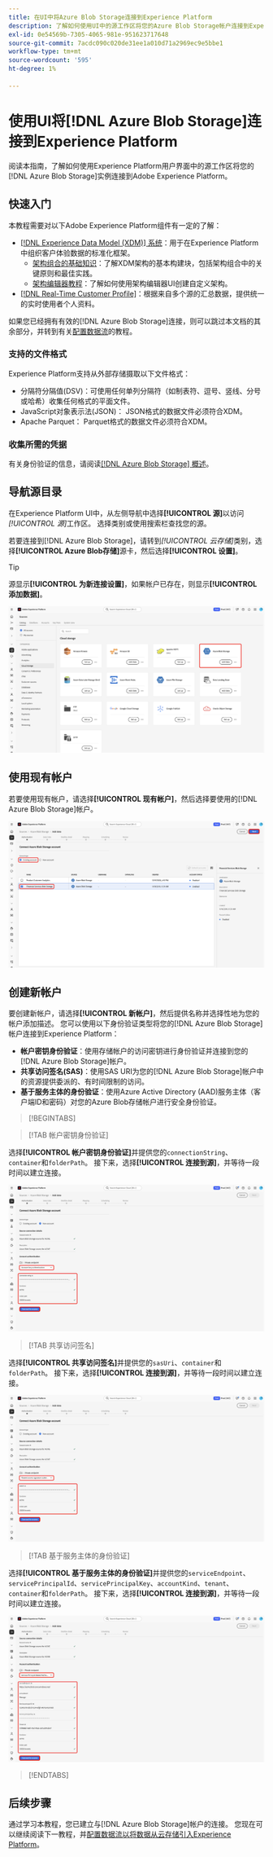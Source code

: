 ```yaml
---
title: 在UI中将Azure Blob Storage连接到Experience Platform
description: 了解如何使用UI中的源工作区将您的Azure Blob Storage帐户连接到Experience Platform。
exl-id: 0e54569b-7305-4065-981e-951623717648
source-git-commit: 7acdc090c020de31ee1a010d71a2969ec9e5bbe1
workflow-type: tm+mt
source-wordcount: '595'
ht-degree: 1%

---
```


# 使用UI将[!DNL Azure Blob Storage]连接到Experience Platform

阅读本指南，了解如何使用Experience Platform用户界面中的源工作区将您的[!DNL Azure Blob Storage]实例连接到Adobe Experience Platform。

## 快速入门

本教程需要对以下Adobe Experience Platform组件有一定的了解：

* [[!DNL Experience Data Model (XDM)] 系统](../../../../../xdm/home.md)：用于在Experience Platform中组织客户体验数据的标准化框架。
   * [架构组合的基础知识](../../../../../xdm/schema/composition.md)：了解XDM架构的基本构建块，包括架构组合中的关键原则和最佳实践。
   * [架构编辑器教程](../../../../../xdm/tutorials/create-schema-ui.md)：了解如何使用架构编辑器UI创建自定义架构。
* [[!DNL Real-Time Customer Profile]](../../../../../profile/home.md)：根据来自多个源的汇总数据，提供统一的实时使用者个人资料。

如果您已经拥有有效的[!DNL Azure Blob Storage]连接，则可以跳过本文档的其余部分，并转到有关[配置数据流](../../dataflow/batch/cloud-storage.md)的教程。

### 支持的文件格式

Experience Platform支持从外部存储摄取以下文件格式：

* 分隔符分隔值(DSV)：可使用任何单列分隔符（如制表符、逗号、竖线、分号或哈希）收集任何格式的平面文件。
* JavaScript对象表示法(JSON)： JSON格式的数据文件必须符合XDM。
* Apache Parquet： Parquet格式的数据文件必须符合XDM。

### 收集所需的凭据

有关身份验证的信息，请阅读[[!DNL Azure Blob Storage] 概述](../../../../connectors/cloud-storage/blob.md#authentication)。

## 导航源目录

在Experience Platform UI中，从左侧导航中选择&#x200B;**[!UICONTROL 源]**&#x200B;以访问&#x200B;*[!UICONTROL 源]*&#x200B;工作区。 选择类别或使用搜索栏查找您的源。

若要连接到[!DNL Azure Blob Storage]，请转到&#x200B;*[!UICONTROL 云存储]*&#x200B;类别，选择&#x200B;**[!UICONTROL Azure Blob存储]**&#x200B;源卡，然后选择&#x200B;**[!UICONTROL 设置]**。

>[!TIP]
>
>源显示&#x200B;**[!UICONTROL 为新连接设置]**，如果帐户已存在，则显示&#x200B;**[!UICONTROL 添加数据]**。

![已选择Azure Blob存储源的源目录。](../../../../images/tutorials/create/blob/catalog.png)

## 使用现有帐户

若要使用现有帐户，请选择&#x200B;**[!UICONTROL 现有帐户]**，然后选择要使用的[!DNL Azure Blob Storage]帐户。

![Azure Blob存储的现有源接口。](../../../../images/tutorials/create/blob/existing.png)

## 创建新帐户

要创建新帐户，请选择&#x200B;**[!UICONTROL 新帐户]**，然后提供名称并选择性地为您的帐户添加描述。 您可以使用以下身份验证类型将您的[!DNL Azure Blob Storage]帐户连接到Experience Platform：

* **帐户密钥身份验证**：使用存储帐户的访问密钥进行身份验证并连接到您的[!DNL Azure Blob Storage]帐户。
* **共享访问签名(SAS)**：使用SAS URI为您的[!DNL Azure Blob Storage]帐户中的资源提供委派的、有时间限制的访问。
* **基于服务主体的身份验证**：使用Azure Active Directory (AAD)服务主体（客户端ID和密码）对您的Azure Blob存储帐户进行安全身份验证。

>[!BEGINTABS]

>[!TAB 帐户密钥身份验证]

选择&#x200B;**[!UICONTROL 帐户密钥身份验证]**&#x200B;并提供您的`connectionString`、`container`和`folderPath`。 接下来，选择&#x200B;**[!UICONTROL 连接到源]**，并等待一段时间以建立连接。

![新帐户创建步骤中的帐户密钥身份验证选项。](../../../../images/tutorials/create/blob/account-key.png)

>[!TAB 共享访问签名]

选择&#x200B;**[!UICONTROL 共享访问签名]**&#x200B;并提供您的`sasUri`、`container`和`folderPath`。 接下来，选择&#x200B;**[!UICONTROL 连接到源]**，并等待一段时间以建立连接。

![新帐户创建步骤中的共享访问签名身份验证选项。](../../../../images/tutorials/create/blob/sas.png)

>[!TAB 基于服务主体的身份验证]

选择&#x200B;**[!UICONTROL 基于服务主体的身份验证]**&#x200B;并提供您的`serviceEndpoint`、`servicePrincipalId`、`servicePrincipalKey`、`accountKind`、`tenant`、`container`和`folderPath`。 接下来，选择&#x200B;**[!UICONTROL 连接到源]**，并等待一段时间以建立连接。

![新帐户创建步骤中基于服务主体的身份验证选项。](../../../../images/tutorials/create/blob/service-principal.png)

>[!ENDTABS]

## 后续步骤

通过学习本教程，您已建立与[!DNL Azure Blob Storage]帐户的连接。 您现在可以继续阅读下一教程，并[配置数据流以将数据从云存储引入Experience Platform](../../dataflow/batch/cloud-storage.md)。
